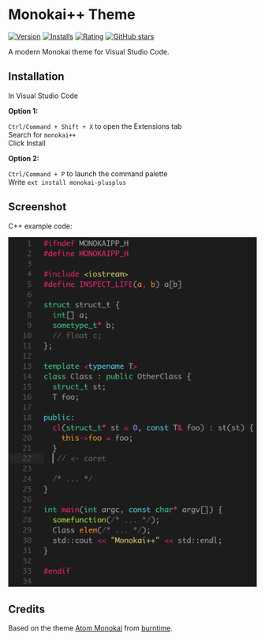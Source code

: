 # Monokai++ Theme

[![Version](https://vsmarketplacebadge.apphb.com/version/dcasella.monokai-plusplus.svg)](https://marketplace.visualstudio.com/items?itemName=dcasella.monokai-plusplus) [![Installs](https://vsmarketplacebadge.apphb.com/installs/dcasella.monokai-plusplus.svg)](https://marketplace.visualstudio.com/items?itemName=dcasella.monokai-plusplus) [![Rating](https://vsmarketplacebadge.apphb.com/rating/dcasella.monokai-plusplus.svg)](https://marketplace.visualstudio.com/items?itemName=dcasella.monokai-plusplus) [![GitHub stars](https://img.shields.io/github/stars/dcasella/monokai-plusplus.svg?style=social&label=Star)](https://github.com/dcasella/monokai-plusplus)

A modern Monokai theme for Visual Studio Code.

## Installation

In Visual Studio Code  

**Option 1:**  

`Ctrl/Command + Shift + X` to open the Extensions tab  
Search for `monokai++`  
Click Install  

**Option 2:**  

`Ctrl/Command + P` to launch the command palette  
Write `ext install monokai-plusplus`

## Screenshot

C++ example code:

![Theme Screenshot](screenshot.png)

## Credits

Based on the theme [Atom Monokai](https://github.com/burntime/atom-monokai) from [burntime](https://github.com/burntime).  
